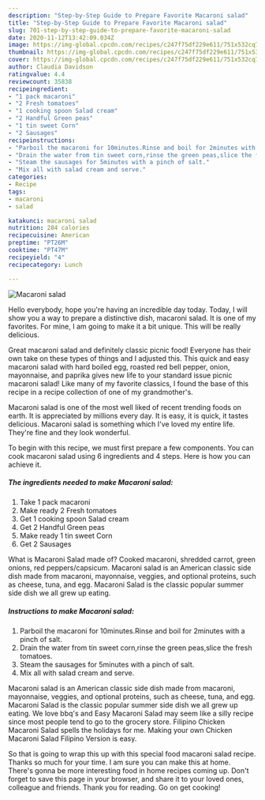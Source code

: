 ```yaml
---
description: "Step-by-Step Guide to Prepare Favorite Macaroni salad"
title: "Step-by-Step Guide to Prepare Favorite Macaroni salad"
slug: 701-step-by-step-guide-to-prepare-favorite-macaroni-salad
date: 2020-11-12T13:42:09.034Z
image: https://img-global.cpcdn.com/recipes/c247f75df229e611/751x532cq70/macaroni-salad-recipe-main-photo.jpg
thumbnail: https://img-global.cpcdn.com/recipes/c247f75df229e611/751x532cq70/macaroni-salad-recipe-main-photo.jpg
cover: https://img-global.cpcdn.com/recipes/c247f75df229e611/751x532cq70/macaroni-salad-recipe-main-photo.jpg
author: Claudia Davidson
ratingvalue: 4.4
reviewcount: 35838
recipeingredient:
- "1 pack macaroni"
- "2 Fresh tomatoes"
- "1 cooking spoon Salad cream"
- "2 Handful Green peas"
- "1 tin sweet Corn"
- "2 Sausages"
recipeinstructions:
- "Parboil the macaroni for 10minutes.Rinse and boil for 2minutes with a pinch of salt."
- "Drain the water from tin sweet corn,rinse the green peas,slice the fresh tomatoes."
- "Steam the sausages for 5minutes with a pinch of salt."
- "Mix all with salad cream and serve."
categories:
- Recipe
tags:
- macaroni
- salad

katakunci: macaroni salad 
nutrition: 284 calories
recipecuisine: American
preptime: "PT26M"
cooktime: "PT47M"
recipeyield: "4"
recipecategory: Lunch

---
```



![Macaroni salad](https://img-global.cpcdn.com/recipes/c247f75df229e611/751x532cq70/macaroni-salad-recipe-main-photo.jpg)

Hello everybody, hope you're having an incredible day today. Today, I will show you a way to prepare a distinctive dish, macaroni salad. It is one of my favorites. For mine, I am going to make it a bit unique. This will be really delicious.

Great macaroni salad and definitely classic picnic food! Everyone has their own take on these types of things and I adjusted this. This quick and easy macaroni salad with hard boiled egg, roasted red bell pepper, onion, mayonnaise, and paprika gives new life to your standard issue picnic macaroni salad! Like many of my favorite classics, I found the base of this recipe in a recipe collection of one of my grandmother&#39;s.

Macaroni salad is one of the most well liked of recent trending foods on earth. It is appreciated by millions every day. It is easy, it is quick, it tastes delicious. Macaroni salad is something which I've loved my entire life. They're fine and they look wonderful.


To begin with this recipe, we must first prepare a few components. You can cook macaroni salad using 6 ingredients and 4 steps. Here is how you can achieve it.

<!--inarticleads1-->

##### The ingredients needed to make Macaroni salad:

1. Take 1 pack macaroni
1. Make ready 2 Fresh tomatoes
1. Get 1 cooking spoon Salad cream
1. Get 2 Handful Green peas
1. Make ready 1 tin sweet Corn
1. Get 2 Sausages


What is Macaroni Salad made of? Cooked macaroni, shredded carrot, green onions, red peppers/capsicum. Macaroni salad is an American classic side dish made from macaroni, mayonnaise, veggies, and optional proteins, such as cheese, tuna, and egg. Macaroni Salad is the classic popular summer side dish we all grew up eating. 

<!--inarticleads2-->

##### Instructions to make Macaroni salad:

1. Parboil the macaroni for 10minutes.Rinse and boil for 2minutes with a pinch of salt.
1. Drain the water from tin sweet corn,rinse the green peas,slice the fresh tomatoes.
1. Steam the sausages for 5minutes with a pinch of salt.
1. Mix all with salad cream and serve.


Macaroni salad is an American classic side dish made from macaroni, mayonnaise, veggies, and optional proteins, such as cheese, tuna, and egg. Macaroni Salad is the classic popular summer side dish we all grew up eating. We love bbq&#39;s and Easy Macaroni Salad may seem like a silly recipe since most people tend to go to the grocery store. Filipino Chicken Macaroni Salad spells the holidays for me. Making your own Chicken Macaroni Salad Filipino Version is easy. 

So that is going to wrap this up with this special food macaroni salad recipe. Thanks so much for your time. I am sure you can make this at home. There's gonna be more interesting food in home recipes coming up. Don't forget to save this page in your browser, and share it to your loved ones, colleague and friends. Thank you for reading. Go on get cooking!
